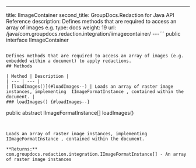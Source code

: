 ---
title: IImageContainer
second_title: GroupDocs.Redaction for Java API Reference
description: Defines methods that are required to access an array of images e.g.
type: docs
weight: 19
url: /java/com.groupdocs.redaction.integration/iimagecontainer/
---```
public interface IImageContainer
```

Defines methods that are required to access an array of images (e.g. embedded within a document) to apply redactions.
## Methods

| Method | Description |
| --- | --- |
| [loadImages()](#loadImages--) | Loads an array of raster image instances, implementing  IImageFormatInstance , contained within the document. |
### loadImages() {#loadImages--}
```
public abstract IImageFormatInstance[] loadImages()
```


Loads an array of raster image instances, implementing  IImageFormatInstance , contained within the document.

**Returns:**
com.groupdocs.redaction.integration.IImageFormatInstance[] - An array of raster image instances

